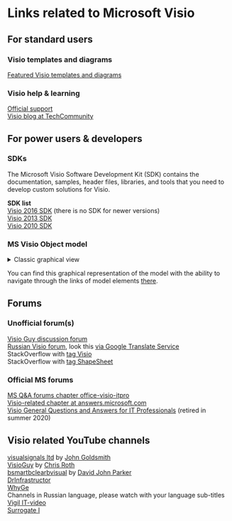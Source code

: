 # Links related to Microsoft Visio 
## For standard users 
### Visio templates and diagrams  
[Featured Visio templates and diagrams](https://support.microsoft.com/en-us/office/featured-visio-templates-and-diagrams-27d4274b-5fc2-4f5c-8190-35ff1db34aa5)
### Visio help & learning 
[Official support](https://support.microsoft.com/en-us/visio)    
[Visio blog at TechCommunity](https://techcommunity.microsoft.com/t5/microsoft-365-blog/bg-p/microsoft_365blog/label-name/Visio)

## For power users & developers
### SDKs
The Microsoft Visio Software Development Kit (SDK) contains the documentation, samples, header files, libraries, and tools that you need to develop custom solutions for Visio.

  **SDK list**    
  [Visio 2016 SDK](https://www.microsoft.com/en-us/download/details.aspx?id=51221) (there is no SDK for newer versions)   
  [Visio 2013 SDK](https://www.microsoft.com/en-us/download/details.aspx?id=36825)   
  [Visio 2010 SDK](https://www.microsoft.com/en-us/download/details.aspx?id=12365)   


### MS Visio Object model
<details>
  <summary>Classic graphical view</summary>

  This representation, contains the basic elements of the MS Vizio object model is shown in the figure below.    
  
  ![Classic view](https://documentation.help/MS-Visio-Developer-Reference/OMD_online_Vis10.gif)   
</details>    

You can find this graphical representation of the model with the ability to navigate through the links of model elements [there](https://surrogate-tm.github.io/helpful/VisioObjectModel/Sources.html#classic).    

## Forums
### Unofficial forum(s)
[Visio Guy discussion forum](http://visguy.com/vgforum/index.php)    
[Russian Visio forum](https://visio.getbb.ru/), look this [via Google Translate Service](https://visio-getbb-ru.translate.goog/?_x_tr_sl=ru&_x_tr_tl=en&_x_tr_hl=ru&_x_tr_pto=wapp)    
StackOverflow with [tag Visio](https://stackoverflow.com/questions/tagged/visio)    
StackOverflow with [tag ShapeSheet](https://stackoverflow.com/questions/tagged/shapesheet)    

### Official MS forums 
[MS Q&A forums chapter office-visio-itpro](https://docs.microsoft.com/en-us/answers/topics/office-visio-itpro.html)  
[Visio-related chapter at answers.microsoft.com](https://answers.microsoft.com/en-us/msoffice/forum?sort=LastReplyDate&dir=Desc&tab=All&status=all&mod=&modAge=&advFil=&postedAfter=&postedBefore=&threadType=All&isFilterExpanded=false&page=1)   
[Visio General Questions and Answers for IT Professionals](https://social.technet.microsoft.com/Forums/en-US/home?forum=visiogeneral) (retired in summer 2020)

## Visio related YouTube channels
[visualsignals ltd](https://www.youtube.com/channel/UCYkDt7St7NmPOo4HbbqNrtw) by [John Goldsmith](https://mvp.microsoft.com/en-us/PublicProfile/4020443)    
[VisioGuy](https://www.youtube.com/user/VisioGuy) by [Chris Roth](https://mvp.microsoft.com/en-us/PublicProfile/7747)    
[bsmartbclearbvisual](https://www.youtube.com/user/bsmartbclearbvisual) by [David John Parker](https://mvp.microsoft.com/en-us/PublicProfile/21090)  
[DrInfrastructor](https://www.youtube.com/user/DrInfrastructor)    
[WhyGe](https://www.youtube.com/user/WhyGe)     
Channels in Russian language, please watch with your language sub-titles    
[Vigil IT-video](https://www.youtube.com/channel/UCWlqFPWAKnF61nRxrtk28dw)    
[Surrogate I](https://www.youtube.com/channel/UCknAtNBhSwX_mDMmVdOhbaA/about) 
